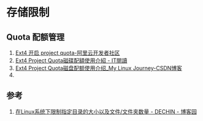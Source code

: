 # 存储限制

## Quota 配额管理
1. [Ext4 开启 project quota-阿里云开发者社区](https://developer.aliyun.com/article/763211)
2. [Ext4 Project Quota磁碟配額使用介紹 - IT閱讀](https://www.itread01.com/p/126886.html)
3. [Ext4 Project Quota磁盘配额使用介绍_My Linux Journey-CSDN博客](https://blog.csdn.net/luckyapple1028/article/details/75754591)
4. 

## 参考
1. [在Linux系统下限制指定目录的大小以及文件/文件夹数量 - DECHIN - 博客园](https://www.cnblogs.com/dechinphy/p/limits.html)
